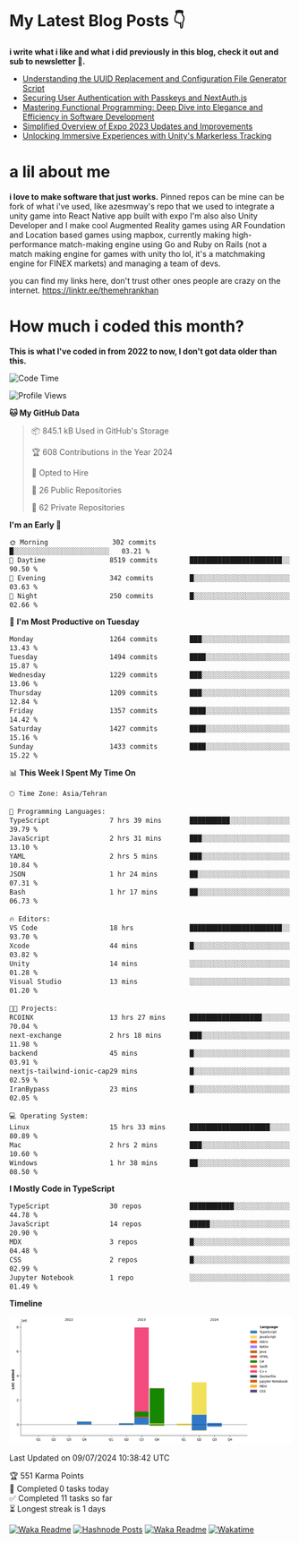 # My Latest Blog Posts 👇
**i write what i like and what i did previously in this blog, check it out and sub to newsletter 🫡.**

<!-- HASHNODE_BLOG:START -->
- [Understanding the UUID Replacement and Configuration File Generator Script](https://themehrankhan.hashnode.dev/understanding-the-uuid-replacement-and-configuration-file-generator-script)
- [Securing User Authentication with Passkeys and NextAuth.js](https://themehrankhan.hashnode.dev/securing-user-authentication-with-passkeys-and-nextauthjs)
- [Mastering Functional Programming: Deep Dive into Elegance and Efficiency in Software Development](https://themehrankhan.hashnode.dev/mastering-functional-programming-deep-dive-into-elegance-and-efficiency-in-software-development)
- [Simplified Overview of Expo 2023 Updates and Improvements](https://themehrankhan.hashnode.dev/expo-2023-updates-and-features-summary)
- [Unlocking Immersive Experiences with Unity's Markerless Tracking](https://themehrankhan.hashnode.dev/unlocking-immersive-experiences-with-unitys-markerless-tracking)

<!-- HASHNODE_BLOG:END -->

# a lil about me
**i love to make  software that just works.**
Pinned repos can be mine can be fork of what i've used, like azesmway's repo that we used to integrate a unity game into React Native app built with expo I'm also also Unity Developer and I make cool Augmented Reality games using AR Foundation and Location based games using mapbox, currently making high-performance match-making engine using Go and Ruby on Rails (not a match making engine for games with unity tho lol, it's a matchmaking engine for FINEX markets) and managing a team of devs.

you can find my links here, don't trust other ones people are crazy on the internet.
https://linktr.ee/themehrankhan

# How much i coded this month?
**This is what I've coded in from 2022 to now, I don't got data older than this.**
<!--START_SECTION:waka-->
![Code Time](http://img.shields.io/badge/Code%20Time-494%20hrs%2031%20mins-blue)

![Profile Views](http://img.shields.io/badge/Profile%20Views-309-blue)

**🐱 My GitHub Data** 

> 📦 845.1 kB Used in GitHub's Storage 
 > 
> 🏆 608 Contributions in the Year 2024
 > 
> 💼 Opted to Hire
 > 
> 📜 26 Public Repositories 
 > 
> 🔑 62 Private Repositories 
 > 
**I'm an Early 🐤** 

```text
🌞 Morning                302 commits         █░░░░░░░░░░░░░░░░░░░░░░░░   03.21 % 
🌆 Daytime                8519 commits        ███████████████████████░░   90.50 % 
🌃 Evening                342 commits         █░░░░░░░░░░░░░░░░░░░░░░░░   03.63 % 
🌙 Night                  250 commits         █░░░░░░░░░░░░░░░░░░░░░░░░   02.66 % 
```
📅 **I'm Most Productive on Tuesday** 

```text
Monday                   1264 commits        ███░░░░░░░░░░░░░░░░░░░░░░   13.43 % 
Tuesday                  1494 commits        ████░░░░░░░░░░░░░░░░░░░░░   15.87 % 
Wednesday                1229 commits        ███░░░░░░░░░░░░░░░░░░░░░░   13.06 % 
Thursday                 1209 commits        ███░░░░░░░░░░░░░░░░░░░░░░   12.84 % 
Friday                   1357 commits        ████░░░░░░░░░░░░░░░░░░░░░   14.42 % 
Saturday                 1427 commits        ████░░░░░░░░░░░░░░░░░░░░░   15.16 % 
Sunday                   1433 commits        ████░░░░░░░░░░░░░░░░░░░░░   15.22 % 
```


📊 **This Week I Spent My Time On** 

```text
🕑︎ Time Zone: Asia/Tehran

💬 Programming Languages: 
TypeScript               7 hrs 39 mins       ██████████░░░░░░░░░░░░░░░   39.79 % 
JavaScript               2 hrs 31 mins       ███░░░░░░░░░░░░░░░░░░░░░░   13.10 % 
YAML                     2 hrs 5 mins        ███░░░░░░░░░░░░░░░░░░░░░░   10.84 % 
JSON                     1 hr 24 mins        ██░░░░░░░░░░░░░░░░░░░░░░░   07.31 % 
Bash                     1 hr 17 mins        ██░░░░░░░░░░░░░░░░░░░░░░░   06.73 % 

🔥 Editors: 
VS Code                  18 hrs              ███████████████████████░░   93.70 % 
Xcode                    44 mins             █░░░░░░░░░░░░░░░░░░░░░░░░   03.82 % 
Unity                    14 mins             ░░░░░░░░░░░░░░░░░░░░░░░░░   01.28 % 
Visual Studio            13 mins             ░░░░░░░░░░░░░░░░░░░░░░░░░   01.20 % 

🐱‍💻 Projects: 
RCOINX                   13 hrs 27 mins      ██████████████████░░░░░░░   70.04 % 
next-exchange            2 hrs 18 mins       ███░░░░░░░░░░░░░░░░░░░░░░   11.98 % 
backend                  45 mins             █░░░░░░░░░░░░░░░░░░░░░░░░   03.91 % 
nextjs-tailwind-ionic-cap29 mins             █░░░░░░░░░░░░░░░░░░░░░░░░   02.59 % 
IranBypass               23 mins             █░░░░░░░░░░░░░░░░░░░░░░░░   02.05 % 

💻 Operating System: 
Linux                    15 hrs 33 mins      ████████████████████░░░░░   80.89 % 
Mac                      2 hrs 2 mins        ███░░░░░░░░░░░░░░░░░░░░░░   10.60 % 
Windows                  1 hr 38 mins        ██░░░░░░░░░░░░░░░░░░░░░░░   08.50 % 
```

**I Mostly Code in TypeScript** 

```text
TypeScript               30 repos            ███████████░░░░░░░░░░░░░░   44.78 % 
JavaScript               14 repos            █████░░░░░░░░░░░░░░░░░░░░   20.90 % 
MDX                      3 repos             █░░░░░░░░░░░░░░░░░░░░░░░░   04.48 % 
CSS                      2 repos             █░░░░░░░░░░░░░░░░░░░░░░░░   02.99 % 
Jupyter Notebook         1 repo              ░░░░░░░░░░░░░░░░░░░░░░░░░   01.49 % 
```



**Timeline**

![Lines of Code chart](https://raw.githubusercontent.com/TheMehranKhan/TheMehranKhan/main/assets/bar_graph.png)


 Last Updated on 09/07/2024 10:38:42 UTC
<!--END_SECTION:waka-->

<!-- TODO-IST:START -->
🏆  551 Karma Points           
🌸  Completed 0 tasks today           
✅  Completed 11 tasks so far           
⏳  Longest streak is 1 days
<!-- TODO-IST:END -->

[![Waka Readme](https://github.com/TheMehranKhan/themehrankhan/actions/workflows/main.yml/badge.svg)](https://github.com/TheMehranKhan/themehrankhan/actions/workflows/main.yml)
[![Hashnode Posts](https://github.com/TheMehranKhan/themehrankhan/actions/workflows/hashnode.yml/badge.svg)](https://github.com/TheMehranKhan/themehrankhan/actions/workflows/hashnode.yml)
[![Waka Readme](https://github.com/TheMehranKhan/themehrankhan/actions/workflows/waka.yml/badge.svg)](https://github.com/TheMehranKhan/themehrankhan/actions/workflows/waka.yml)
[![Wakatime](https://wakatime.com/badge/user/d070bdfa-1040-49d4-8c79-90d700607e27.svg)](https://wakatime.com/@d070bdfa-1040-49d4-8c79-90d700607e27)
